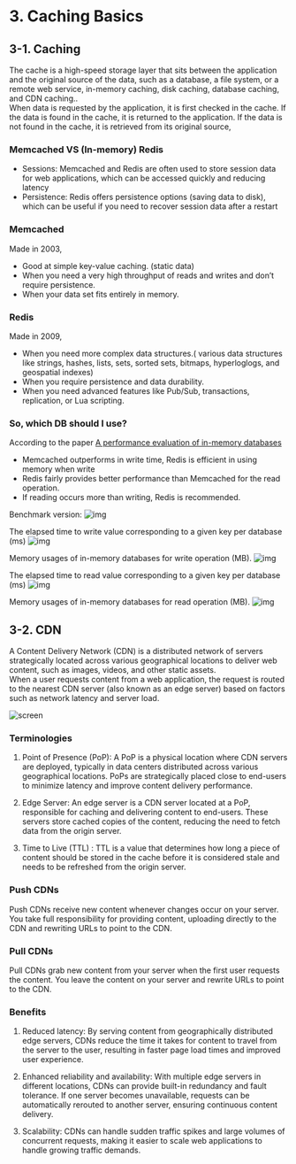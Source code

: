 # 3. Caching Basics


## 3-1. Caching
The cache is a high-speed storage layer that sits between the application and the original source of the data, such as a database, a file system, or a remote web service, in-memory caching, disk caching, database caching, and CDN caching..   
When data is requested by the application, it is first checked in the cache. If the data is found in the cache, it is returned to the application. If the data is not found in the cache, it is retrieved from its original source,

### Memcached VS (In-memory) Redis
- Sessions: Memcached and Redis are often used to store session data for web applications, which can be accessed quickly and reducing latency
- Persistence: Redis offers persistence options (saving data to disk), which can be useful if you need to recover session data after a restart

### Memcached
Made in 2003,
- Good at simple key-value caching. (static data)
- When you need a very high throughput of reads and writes and don’t require persistence.
- When your data set fits entirely in memory.


### Redis
Made in 2009,
- When you need more complex data structures.( various data structures like strings, hashes, lists, sets, sorted sets, bitmaps, hyperloglogs, and geospatial indexes)
- When you require persistence and data durability.
- When you need advanced features like Pub/Sub, transactions, replication, or Lua scripting.

### So, which DB should I use?
According to the paper [A performance evaluation of in-memory databases](https://www.sciencedirect.com/science/article/pii/S1319157816300453?via%3Dihub#t0015) 
- Memcached outperforms in write time, Redis is efficient in using memory when write
- Redis fairly provides better performance than Memcached for the read operation.
- If reading occurs more than writing, Redis is recommended.

Benchmark version:
![img](https://github.com/user-attachments/assets/bcbb47fe-0ba2-4122-a6fc-32b842fa6210)
 
The elapsed time to write value corresponding to a given key per database (ms)
![img](https://github.com/user-attachments/assets/ff46ce79-7c59-427e-bec2-21241ec6f600)   

Memory usages of in-memory databases for write operation (MB).
![img](https://github.com/user-attachments/assets/e9472f40-eb07-453c-8e29-b20abee6f051)  

The elapsed time to read value corresponding to a given key per database (ms)
![img](https://github.com/user-attachments/assets/ceb93945-418d-4d0f-8b29-9407b26a05de)  

Memory usages of in-memory databases for read operation (MB).
![img](https://github.com/user-attachments/assets/5c020b55-ff33-4bb9-9469-f1d80e53bddb)



## 3-2. CDN
A Content Delivery Network (CDN) is a distributed network of servers strategically located across various geographical locations to deliver web content, such as images, videos, and other static assets.   
When a user requests content from a web application, the request is routed to the nearest CDN server (also known as an edge server) based on factors such as network latency and server load.   

![screen](https://github.com/user-attachments/assets/f81c86cd-5781-46fc-ba38-efaa364b40b4)

### Terminologies
1. Point of Presence (PoP): A PoP is a physical location where CDN servers are deployed, typically in data centers distributed across various geographical locations. PoPs are strategically placed close to end-users to minimize latency and improve content delivery performance.

2. Edge Server: An edge server is a CDN server located at a PoP, responsible for caching and delivering content to end-users. These servers store cached copies of the content, reducing the need to fetch data from the origin server.

3. Time to Live (TTL) : TTL is a value that determines how long a piece of content should be stored in the cache before it is considered stale and needs to be refreshed from the origin server.


### Push CDNs
Push CDNs receive new content whenever changes occur on your server. You take full responsibility for providing content, uploading directly to the CDN and rewriting URLs to point to the CDN. 

### Pull CDNs
Pull CDNs grab new content from your server when the first user requests the content. You leave the content on your server and rewrite URLs to point to the CDN. 

### Benefits
1. Reduced latency: By serving content from geographically distributed edge servers, CDNs reduce the time it takes for content to travel from the server to the user, resulting in faster page load times and improved user experience.

2. Enhanced reliability and availability: With multiple edge servers in different locations, CDNs can provide built-in redundancy and fault tolerance. If one server becomes unavailable, requests can be automatically rerouted to another server, ensuring continuous content delivery.

3. Scalability: CDNs can handle sudden traffic spikes and large volumes of concurrent requests, making it easier to scale web applications to handle growing traffic demands.

